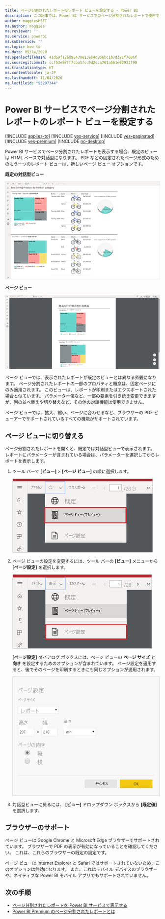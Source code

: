 ```yaml
---
title: ページ分割されたレポートのレポート ビューを設定する - Power BI
description: この記事では、Power BI サービスでのページ分割されたレポートで使用できるさまざまなレポート ビューについて説明します。
author: maggiesMSFT
ms.author: maggies
ms.reviewer: ''
ms.service: powerbi
ms.subservice: ''
ms.topic: how-to
ms.date: 05/14/2020
ms.openlocfilehash: 41d59f12ad95430e13eb4d856bc1b7d321f7006f
ms.sourcegitcommit: ccf53e87ff7cba1fcd9d2cca761a561e62933f90
ms.translationtype: HT
ms.contentlocale: ja-JP
ms.lasthandoff: 11/04/2020
ms.locfileid: "93297344"
---
```

# <a name="set-report-views-for-paginated-reports-in-the-power-bi-service"></a>Power BI サービスでページ分割されたレポートのレポート ビューを設定する

[!INCLUDE [applies-to](../includes/applies-to.md)] [!INCLUDE [yes-service](../includes/yes-service.md)] [!INCLUDE [yes-paginated](../includes/yes-paginated.md)] [!INCLUDE [yes-premium](../includes/yes-premium.md)] [!INCLUDE [no-desktop](../includes/no-desktop.md)] 

Power BI サービスでページ分割されたレポートを表示する場合、既定のビューは HTML ベースで対話型になります。 PDF などの固定されたページ形式のためのもう一つのレポート ビューは、新しいページ ビュー オプションです。

**既定の対話型ビュー**

![既定のビュー](media/page-view/power-bi-paginated-default-view.png)

**ページ ビュー**

![ページ ビュー](media/page-view/power-bi-paginated-page-view.png)

ページ ビューでは、表示されたレポートが既定のビューとは異なる外観になります。 ページ分割されたレポートの一部のプロパティと概念は、固定ページにのみ適用されます。 このビューは、レポートが印刷またはエクスポートされた場合と似ています。 パラメーター値など、一部の要素を引き続き変更できますが、列の並べ替えや切り替えなど、その他の対話機能は使用できません。

ページ ビューでは、拡大、縮小、ページに合わせるなど、ブラウザーの PDF ビューアーでサポートされているすべての機能がサポートされています。

## <a name="switch-to-page-view"></a>ページ ビューに切り替える

ページ分割されたレポートを開くと、既定では対話型ビューで表示されます。 レポートにパラメーターが含まれている場合は、パラメーターを選択してからレポートを表示します。

1. ツール バーで **[ビュー]** > **[ページ ビュー]** の順に選択します。

    ![ページ ビューに切り替える](media/page-view/power-bi-paginated-page-view-dropdown.png)

2. ページ ビューの設定を変更するには、ツール バーの **[ビュー]** メニューから **[ページ設定]** を選択します。 

    ![[ページ設定] を選択する](media/page-view/power-bi-paginated-page-settings-dropdown.png)
    
    **[ページ設定]** ダイアログ ボックスには、ページ ビューの **ページ サイズ** と **向き** を設定するためのオプションが含まれています。 ページ設定を適用すると、後でそのページを印刷するときにも同じオプションが適用されます。
   
    ![[ページ設定] ダイアログ ボックス](media/page-view/power-bi-paginated-page-settings-dialog.png)

3. 対話型ビューに戻るには、 **[ビュー]** ドロップダウン ボックスから **[既定値]** を選択します。

## <a name="browser-support"></a>ブラウザーのサポート

ページ ビューは Google Chrome と Microsoft Edge ブラウザーでサポートされています。 ブラウザーで PDF の表示が有効になっていることを確認してください。 これは、これらのブラウザーの既定の設定です。

ページ ビューは Internet Explorer と Safari ではサポートされていないため、このオプションは無効になります。 また、これはモバイル デバイスのブラウザーや、ネイティブな Power BI モバイル アプリでもサポートされていません。  


## <a name="next-steps"></a>次の手順

- [ページ分割されたレポートを Power BI サービスで表示する](../consumer/paginated-reports-view-power-bi-service.md)
- [Power BI Premium のページ分割されたレポートとは](paginated-reports-report-builder-power-bi.md)
